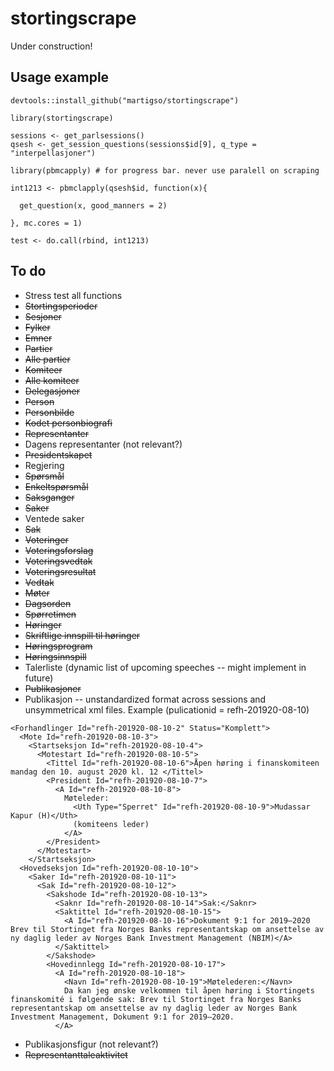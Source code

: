 # stortingscrape

Under construction!

## Usage example

```
devtools::install_github("martigso/stortingscrape")

library(stortingscrape)

sessions <- get_parlsessions()
qsesh <- get_session_questions(sessions$id[9], q_type = "interpellasjoner")

library(pbmcapply) # for progress bar. never use paralell on scraping

int1213 <- pbmclapply(qsesh$id, function(x){

  get_question(x, good_manners = 2)

}, mc.cores = 1)

test <- do.call(rbind, int1213)
```

## To do

- Stress test all functions
- ~~Stortingsperioder~~
- ~~Sesjoner~~
- ~~Fylker~~
- ~~Emner~~
- ~~Partier~~
- ~~Alle partier~~
- ~~Komiteer~~
- ~~Alle komiteer~~
- ~~Delegasjoner~~
- ~~Person~~
- ~~Personbilde~~
- ~~Kodet personbiografi~~
- ~~Representanter~~
- Dagens representanter (not relevant?)
- ~~Presidentskapet~~
- Regjering
- ~~Spørsmål~~
- ~~Enkeltspørsmål~~
- ~~Saksganger~~
- ~~Saker~~
- Ventede saker
- ~~Sak~~
- ~~Voteringer~~
- ~~Voteringsforslag~~
- ~~Voteringsvedtak~~
- ~~Voteringsresultat~~
- ~~Vedtak~~
- ~~Møter~~
- ~~Dagsorden~~
- ~~Spørretimen~~
- ~~Høringer~~
- ~~Skriftlige innspill til høringer~~
- ~~Høringsprogram~~
- ~~Høringsinnspill~~
- Talerliste (dynamic list of upcoming speeches -- might implement in future)
- ~~Publikasjoner~~
- Publikasjon -- unstandardized format across sessions and unsymmetrical xml files. Example (pulicationid = refh-201920-08-10)

```
<Forhandlinger Id="refh-201920-08-10-2" Status="Komplett">
  <Mote Id="refh-201920-08-10-3">
    <Startseksjon Id="refh-201920-08-10-4">
      <Motestart Id="refh-201920-08-10-5">
        <Tittel Id="refh-201920-08-10-6">Åpen høring i finanskomiteen mandag den 10. august 2020 kl. 12 </Tittel>
        <President Id="refh-201920-08-10-7">
          <A Id="refh-201920-08-10-8">
            Møteleder:
              <Uth Type="Sperret" Id="refh-201920-08-10-9">Mudassar Kapur (H)</Uth>
              (komiteens leder)
            </A>
        </President>
      </Motestart>
    </Startseksjon>
  <Hovedseksjon Id="refh-201920-08-10-10">
    <Saker Id="refh-201920-08-10-11">
      <Sak Id="refh-201920-08-10-12">
        <Sakshode Id="refh-201920-08-10-13">
          <Saknr Id="refh-201920-08-10-14">Sak:</Saknr>
          <Saktittel Id="refh-201920-08-10-15">
            <A Id="refh-201920-08-10-16">Dokument 9:1 for 2019–2020 Brev til Stortinget fra Norges Banks representantskap om ansettelse av ny daglig leder av Norges Bank Investment Management (NBIM)</A>
          </Saktittel>
        </Sakshode>
        <Hovedinnlegg Id="refh-201920-08-10-17">
          <A Id="refh-201920-08-10-18">
            <Navn Id="refh-201920-08-10-19">Møtelederen:</Navn>
            Da kan jeg ønske velkommen til åpen høring i Stortingets finanskomité i følgende sak: Brev til Stortinget fra Norges Banks representantskap om ansettelse av ny daglig leder av Norges Bank Investment Management, Dokument 9:1 for 2019–2020.
          </A>
```
- Publikasjonsfigur (not relevant?)
- ~~Representanttaleaktivitet~~
